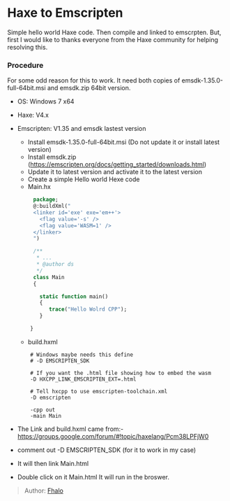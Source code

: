 [tags]: / "Haxe, Emscripten"
# Haxe to Emscripten
Simple hello world  Haxe code. Then compile and linked to emscrpten.
But, first I would like to thanks everyone from the Haxe community for helping
resolving this.

### Procedure
For some odd reason for this to work. It need both copies of emsdk-1.35.0-full-64bit.msi and emsdk.zip 64bit version.


* OS: Windows 7 x64
* Haxe: V4.x
* Emscripten: V1.35 and emsdk lastest version

  * Install emsdk-1.35.0-full-64bit.msi (Do not update it or install latest version)
  * Install emsdk.zip (https://emscripten.org/docs/getting_started/downloads.html)
  * Update it to latest version and activate it to the latest version
  * Create a simple Hello world Hexe code
   * Main.hx
   
    ```haxe
         package;
         @:buildXml("
         <linker id='exe' exe='em++'>
           <flag value='-s' />
           <flag value='WASM=1' />
         </linker>
         ")

         /**
          * ...
          * @author ds
          */
         class Main 
         {

           static function main() 
           {
              trace("Hello Wolrd CPP");
           }

        }
    ```
    * build.hxml
   ```
       # Windows maybe needs this define
       # -D EMSCRIPTEN_SDK

       # If you want the .html file showing how to embed the wasm
       -D HXCPP_LINK_EMSCRIPTEN_EXT=.html

       # Tell hxcpp to use emscripten-toolchain.xml
       -D emscripten

       -cpp out
       -main Main
    ```
 * The Link and build.hxml came from:- https://groups.google.com/forum/#!topic/haxelang/Pcm38LPFjW0
 * comment out -D EMSCRIPTEN_SDK (for it to work in my case)
 * It will then link Main.html
 * Double click on it Main.html It will run in the broswer.
 


> Author: [Fhalo](https://github.com/Fhalo48)
